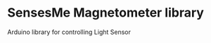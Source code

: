 SensesMe Magnetometer library
=========================

Arduino library for controlling Light Sensor



